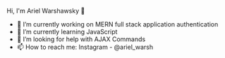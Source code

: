 Hi, I'm Ariel Warshawsky 👋
<!-- - 👯 I’m looking to collaborate on ... -->
- 🔭 I’m currently working on MERN full stack application authentication
- 🌱 I’m currently learning JavaScript
- 🤔 I’m looking for help with AJAX Commands
- 📫 How to reach me: Instagram - @ariel_warsh

